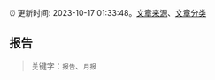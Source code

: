 :alarm_clock: 更新时间: 2023-10-17 01:33:48。[文章来源](/README.md)、[文章分类](/TAGS.md)

## 报告


> 关键字：`报告`、`月报`



